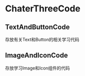 # ChaterThreeCode
## TextAndButtonCode
存放有关Text和Button的相关学习代码
## ImageAndIconCode
存放学习Image和Icon组件的代码
